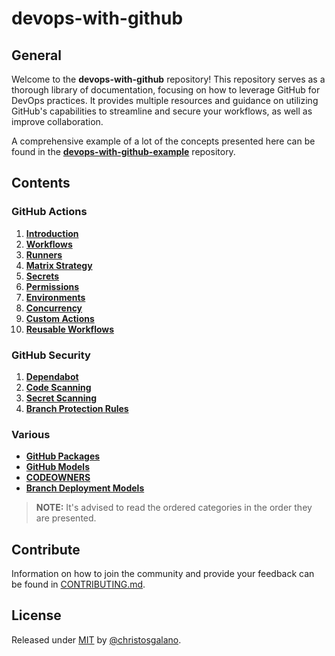 # devops-with-github

## General

Welcome to the **devops-with-github** repository! This repository serves as a thorough library of documentation, focusing on how to leverage GitHub for DevOps practices. It provides multiple resources and guidance on utilizing GitHub's capabilities to streamline and secure your workflows, as well as improve collaboration.

A comprehensive example of a lot of the concepts presented here can be found in the [**devops-with-github-example**](https://github.com/christosgalano/devops-with-github-example) repository.

## Contents

### GitHub Actions

1. [**Introduction**](/docs/actions/introduction.md)
2. [**Workflows**](/docs/actions/workflows.md)
3. [**Runners**](/docs/actions/runners.md)
4. [**Matrix Strategy**](/docs/actions/matrix_strategy.md)
5. [**Secrets**](/docs/actions/secrets.md)
6. [**Permissions**](/docs/actions/permissions.md)
7. [**Environments**](/docs/actions/environments.md)
8. [**Concurrency**](/docs/actions/concurrency.md)
9. [**Custom Actions**](/docs/actions/custom_actions.md)
10. [**Reusable Workflows**](/docs/actions/reusable_workflows.md)

### GitHub Security

1. [**Dependabot**](/docs/security/dependabot.md)
2. [**Code Scanning**](/docs/security/code_scanning.md)
3. [**Secret Scanning**](/docs/security/secret_scanning.md)
4. [**Branch Protection Rules**](/docs/security/branch_protection_rules.md)

### Various

- [**GitHub Packages**](/docs/various/packages.md)
- [**GitHub Models**](/docs/various/models.md)
- [**CODEOWNERS**](/docs/various/codeowners.md)
- [**Branch Deployment Models**](/docs/various/branch_deployment_models.md)

> **NOTE:** It's advised to read the ordered categories in the order they are presented.

## Contribute

Information on how to join the community and provide your feedback can be found in [CONTRIBUTING.md](/CONTRIBUTING.md).

## License

Released under [MIT](/LICENSE) by [@christosgalano](https://github.com/christosgalano).
